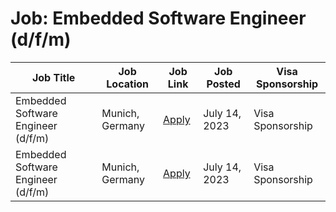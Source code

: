 # Job: Embedded Software Engineer (d/f/m)

| Job Title | Job Location | Job Link | Job Posted | Visa Sponsorship |
| --- | --- | --- | --- | --- |
| Embedded Software Engineer (d/f/m) | Munich, Germany | [Apply](https://www.arculus.de/jobs/?gh_jid=5669281003) | July 14, 2023 | Visa Sponsorship |
| Embedded Software Engineer (d/f/m) | Munich, Germany | [Apply](https://www.arculus.de/jobs/?gh_jid=5669281003) | July 14, 2023 | Visa Sponsorship |
